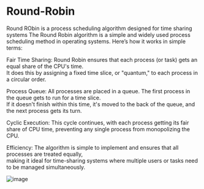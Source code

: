# Round-Robin
Round RObin is a process scheduling algorithm designed for time sharing systems
The Round Robin algorithm is a simple and widely used process scheduling method in operating systems. Here’s how it works in simple terms:

Fair Time Sharing: Round Robin ensures that each process (or task) gets an equal share of the CPU's time. <br>It does this by assigning a fixed time slice, or "quantum," to each process in a circular order.

Process Queue: All processes are placed in a queue. The first process in the queue gets to run for a time slice.<br> If it doesn't finish within this time, it's moved to the back of the queue, and the next process gets its turn.

Cyclic Execution: This cycle continues, with each process getting its fair share of CPU time, preventing any single process from monopolizing the CPU.

Efficiency: The algorithm is simple to implement and ensures that all processes are treated equally,<br>making it ideal for time-sharing systems where multiple users or tasks need to be managed simultaneously.


![image](https://github.com/user-attachments/assets/67581a8c-91a8-4d33-aa4c-57ef4ca30cdb)
